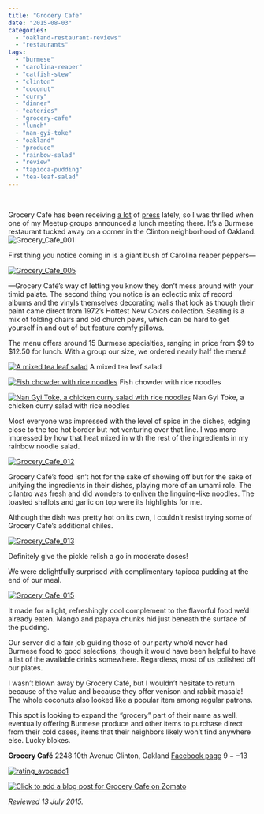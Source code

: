 ```yaml
---
title: "Grocery Cafe"
date: "2015-08-03"
categories:
  - "oakland-restaurant-reviews"
  - "restaurants"
tags:
  - "burmese"
  - "carolina-reaper"
  - "catfish-stew"
  - "clinton"
  - "coconut"
  - "curry"
  - "dinner"
  - "eateries"
  - "grocery-cafe"
  - "lunch"
  - "nan-gyi-toke"
  - "oakland"
  - "produce"
  - "rainbow-salad"
  - "review"
  - "tapioca-pudding"
  - "tea-leaf-salad"
---
```


 

Grocery Café has been receiving [a lot](http://www.eastbayexpress.com/oakland/this-hole-in-the-wall-is-doing-what-no-other-restaurant-in-oakland-is/Content?oid=4185327) of [press](http://www.bonappetit.com/restaurants-travel/navigator/article/oakland-navigator) lately, so I was thrilled when one of my Meetup groups announced a lunch meeting there. It’s a Burmese restaurant tucked away on a corner in the Clinton neighborhood of Oakland. ![Grocery_Cafe_001](http://s3.amazonaws.com/thegourmez-wpmedia/2015/07/Grocery_Cafe_001-500x425.jpg)

First thing you notice coming in is a giant bush of Carolina reaper peppers—

[![Grocery_Cafe_005](http://s3.amazonaws.com/thegourmez-wpmedia/2015/07/Grocery_Cafe_005-500x334.jpg)](http://s3.amazonaws.com/thegourmez-wpmedia/2015/07/Grocery_Cafe_005.jpg)

—Grocery Café’s way of letting you know they don’t mess around with your timid palate. The second thing you notice is an eclectic mix of record albums and the vinyls themselves decorating walls that look as though their paint came direct from 1972’s Hottest New Colors collection. Seating is a mix of folding chairs and old church pews, which can be hard to get yourself in and out of but feature comfy pillows.

The menu offers around 15 Burmese specialties, ranging in price from $9 to $12.50 for lunch. With a group our size, we ordered nearly half the menu!




<div class="caption">

[![ A mixed tea leaf salad](http://s3.amazonaws.com/thegourmez-wpmedia/2015/07/Grocery_Cafe_009-500x334.jpg)](http://s3.amazonaws.com/thegourmez-wpmedia/2015/07/Grocery_Cafe_009.jpg) A mixed tea leaf salad</div>





<div class="caption">

[![Fish chowder with rice noodles](http://s3.amazonaws.com/thegourmez-wpmedia/2015/07/Grocery_Cafe_010-500x342.jpg)](http://s3.amazonaws.com/thegourmez-wpmedia/2015/07/Grocery_Cafe_010.jpg) Fish chowder with rice noodles</div>





<div class="caption">

[![Nan Gyi Toke, a chicken curry salad with rice noodles](http://s3.amazonaws.com/thegourmez-wpmedia/2015/07/Grocery_Cafe_011-500x334.jpg)](http://s3.amazonaws.com/thegourmez-wpmedia/2015/07/Grocery_Cafe_011.jpg) Nan Gyi Toke, a chicken curry salad with rice noodles</div>


Most everyone was impressed with the level of spice in the dishes, edging close to the too hot border but not venturing over that line. I was more impressed by how that heat mixed in with the rest of the ingredients in my rainbow noodle salad.

[![Grocery_Cafe_012](http://s3.amazonaws.com/thegourmez-wpmedia/2015/07/Grocery_Cafe_012-500x334.jpg)](http://s3.amazonaws.com/thegourmez-wpmedia/2015/07/Grocery_Cafe_012.jpg)

Grocery Café’s food isn’t hot for the sake of showing off but for the sake of unifying the ingredients in their dishes, playing more of an umami role. The cilantro was fresh and did wonders to enliven the linguine-like noodles. The toasted shallots and garlic on top were its highlights for me.

Although the dish was pretty hot on its own, I couldn’t resist trying some of Grocery Café’s additional chiles.

[![Grocery_Cafe_013](http://s3.amazonaws.com/thegourmez-wpmedia/2015/07/Grocery_Cafe_013-500x282.jpg)](http://s3.amazonaws.com/thegourmez-wpmedia/2015/07/Grocery_Cafe_013.jpg)

Definitely give the pickle relish a go in moderate doses!

We were delightfully surprised with complimentary tapioca pudding at the end of our meal.

[![Grocery_Cafe_015](http://s3.amazonaws.com/thegourmez-wpmedia/2015/07/Grocery_Cafe_015-500x334.jpg)](http://s3.amazonaws.com/thegourmez-wpmedia/2015/07/Grocery_Cafe_015.jpg)

It made for a light, refreshingly cool complement to the flavorful food we’d already eaten. Mango and papaya chunks hid just beneath the surface of the pudding.

Our server did a fair job guiding those of our party who’d never had Burmese food to good selections, though it would have been helpful to have a list of the available drinks somewhere. Regardless, most of us polished off our plates.

I wasn’t blown away by Grocery Café, but I wouldn’t hesitate to return because of the value and because they offer venison and rabbit masala! The whole coconuts also looked like a popular item among regular patrons.

This spot is looking to expand the “grocery” part of their name as well, eventually offering Burmese produce and other items to purchase direct from their cold cases, items that their neighbors likely won’t find anywhere else. Lucky blokes.

**Grocery Café** 2248 10th Avenue Clinton, Oakland [Facebook page](https://www.facebook.com/grocerycafe) $9--$13

[![rating_avocado1](http://s3.amazonaws.com/thegourmez-wpmedia/2009/02/rating_avocado1.gif)](http://s3.amazonaws.com/thegourmez-wpmedia/2009/02/rating_avocado1.gif)

[![Click to add a blog post for Grocery Cafe on Zomato](https://www.zomato.com/logo/17980973/minilink)](https://www.zomato.com/oakland-ca/grocery-cafe-oakland)

_Reviewed 13 July 2015._
